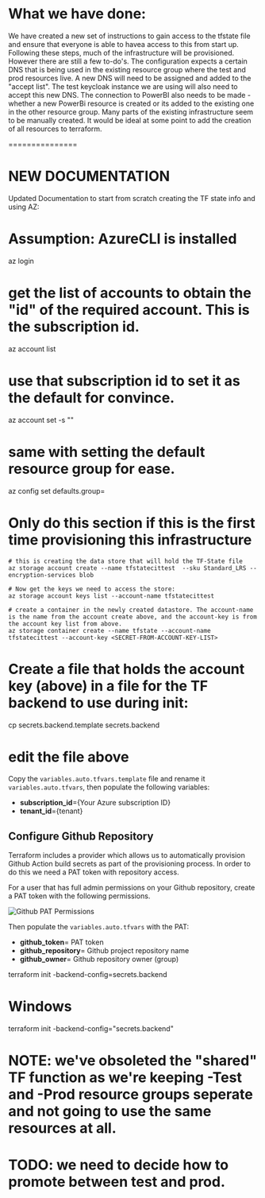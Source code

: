 
# What we have done:
 We have created a new set of instructions to gain access to the tfstate file and ensure that everyone is able to havea access to this from start up. 
 Following these steps, much of the infrastructure will be provisioned. However there are still a few to-do's.
 The configuration expects a certain DNS that is being used in the existing resource group where the test and prod resources live.
 A new DNS will need to be assigned and added to the "accept list". The test keycloak instance we are using will also need to accept
 this new DNS. The connection to PowerBI also needs to be made - whether a new PowerBi resource is created or its added to the existing
 one in the other resource group. Many parts of the existing infrastructure seem to be manually created. It would be ideal at some point to 
 add the creation of all resources to terraform. 


===============
# NEW DOCUMENTATION 

Updated Documentation to start from scratch creating the TF state info and using AZ:
# Assumption: AzureCLI is installed 
az login
# get the list of accounts to obtain the "id" of the required account.  This is the subscription id.
az account list
# use that subscription id to set it as the default for convince.
az account set -s "<subscription id>"
# same with setting the default resource group for ease.
az config set defaults.group=<resource group>

# Only do this section if this is the first time provisioning this infrastructure
    # this is creating the data store that will hold the TF-State file
    az storage account create --name tfstatecittest  --sku Standard_LRS --encryption-services blob

    # Now get the keys we need to access the store:
    az storage account keys list --account-name tfstatecittest

    # create a container in the newly created datastore. The account-name is the name from the account create above, and the account-key is from the account key list from above.
    az storage container create --name tfstate --account-name tfstatecittest --account-key <SECRET-FROM-ACCOUNT-KEY-LIST>

# Create a file that holds the account key (above) in a file for the TF backend to use during init:
cp secrets.backend.template secrets.backend
# edit the file above

Copy the `variables.auto.tfvars.template` file and rename it `variables.auto.tfvars`, then
populate the following variables:

* **subscription_id**={Your Azure subscription ID}
* **tenant_id**={tenant}

## Configure Github Repository
Terraform includes a provider which allows us to automatically provision Github Action build secrets
as part of the provisioning process. In order to do this we need a PAT token with repository access.

For a user that has full admin permissions on your Github repository, create a PAT token with the
following permissions.

![Github PAT Permissions](images/github-pat-permissions.png)

Then populate the `variables.auto.tfvars` with the PAT:
* **github_token**= PAT token
* **github_repository**= Github project repository name
* **github_owner**= Github repository owner (group)


terraform init -backend-config=secrets.backend

# Windows
terraform init -backend-config="secrets.backend"

# NOTE: we've obsoleted the "shared" TF function as we're keeping -Test and -Prod resource groups seperate and not going to use the same resources at all.
# TODO: we need to decide how to promote between test and prod.